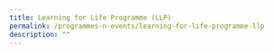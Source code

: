 ```yaml
---
title: Learning for Life Programme (LLP)
permalink: /programmes-n-events/learning-for-life-programme-llp
description: ""
---
```

